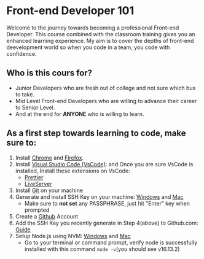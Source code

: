 # Front-end Developer 101

Welcome to the journey towards becoming a professional Front-end Developer. This course combined with the classroom training gives you an enhanced learning experience. My aim is to cover the depths of front-end deevelopment world so when you code in a team, you code with confidence.

## Who is this cours for?
 - Junior Developers who are fresh out of college and not sure which bus to take.
 - Mid Level Front-end Developers who are willing to advance their career to Senior Level.
 - And at the end for **ANYONE** who is willing to learn.

## As a first step towards learning to code, make sure to:

1. Install [Chrome](https://www.google.com/chrome/) and [Firefox](https://www.mozilla.org/en-US/firefox/new/).
2. Install [Visual Studio Code (VsCode)](https://code.visualstudio.com/):  and Once you are sure VsCode is installed, Install these extensions on VsCode:
   - [Prettier](https://marketplace.visualstudio.com/items?itemName=esbenp.prettier-vscode)
   - [LiveServer](https://marketplace.visualstudio.com/items?itemName=ritwickdey.LiveServer)
3. Install [Git](https://git-scm.com/downloads) on your machine
4. Generate and install SSH Key on your machine: [Windows](https://phoenixnap.com/kb/generate-ssh-key-windows-10) and [Mac](https://medium.com/macoclock/set-up-ssh-on-macos-89e8354d8b63)
   - Make sure to **not set** any PASSPHRASE, just hit "Enter" key when prompted
5. Create a [Github](https://github.com/) Account
6. Add the SSH Key you recently generate in Step 4(above) to Github.com: [Guide](https://docs.github.com/en/authentication/connecting-to-github-with-ssh/adding-a-new-ssh-key-to-your-github-account)
7. Setup Node.js using NVM: [Windows](https://docs.microsoft.com/en-us/windows/dev-environment/javascript/nodejs-on-windows) and [Mac](https://tecadmin.net/install-nvm-macos-with-homebrew/)
   - Go to your terminal or command prompt, verify node is successfully installed with this command `node -v`(you should see v16.13.2)
